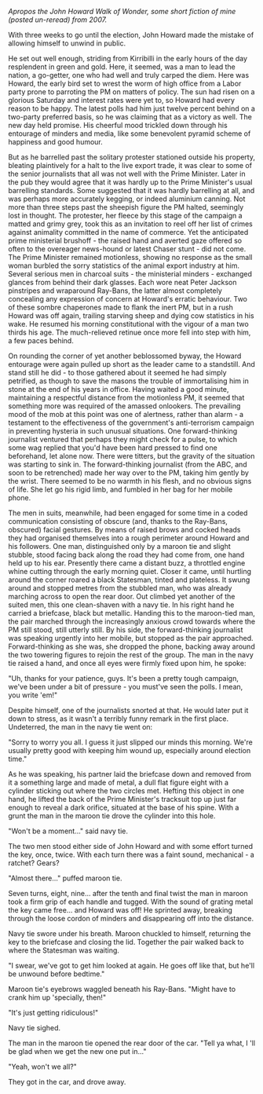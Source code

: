 _Apropos the John Howard Walk of Wonder, some short fiction of mine (posted un-reread) from 2007._

With three weeks to go until the election, John Howard made the mistake of allowing himself to unwind in public.

He set out well enough, striding from Kirribilli in the early hours of the day resplendent in green and gold. Here, it seemed, was a man to lead the nation, a go-getter, one who had well and truly carped the diem. Here was Howard, the early bird set to wrest the worm of high office from a Labor party prone to parroting the PM on matters of policy. The sun had risen on a glorious Saturday and interest rates were yet to, so Howard had every reason to be happy. The latest polls had him just twelve percent behind on a two-party preferred basis, so he was claiming that as a victory as well. The new day held promise. His cheerful mood trickled down through his entourage of minders and media, like some benevolent pyramid scheme of happiness and good humour.

But as he barrelled past the solitary protester stationed outside his property, bleating plaintively for a halt to the live export trade, it was clear to some of the senior journalists that all was not well with the Prime Minister. Later in the pub they would agree that it was hardly up to the Prime Minister's usual barrelling standards. Some suggested that it was hardly barrelling at all, and was perhaps more accurately kegging, or indeed aluminium canning. Not more than three steps past the sheepish figure the PM halted, seemingly lost in thought. The protester, her fleece by this stage of the campaign a matted and grimy grey, took this as an invitation to reel off her list of crimes against animality committed in the name of commerce. Yet the anticipated prime ministerial brushoff - the raised hand and averted gaze offered so often to the overeager news-hound or latest Chaser stunt - did not come. The Prime Minister remained motionless, showing no response as the small woman burbled the sorry statistics of the animal export industry at him. Several serious men in charcoal suits - the ministerial minders - exchanged glances from behind their dark glasses. Each wore neat Peter Jackson pinstripes and wraparound Ray-Bans, the latter almost completely concealing any expression of concern at Howard's erratic behaviour. Two of these sombre chaperones made to flank the inert PM, but in a rush Howard was off again, trailing starving sheep and dying cow statistics in his wake. He resumed his morning constitutional with the vigour of a man two thirds his age. The much-relieved retinue once more fell into step with him, a few paces behind.

On rounding the corner of yet another beblossomed byway, the Howard entourage were again pulled up short as the leader came to a standstill. And stand still he did - to those gathered about it seemed he had simply petrified, as though to save the masons the trouble of immortalising him in stone at the end of his years in office. Having waited a good minute, maintaining a respectful distance from the motionless PM, it  seemed that something more was required of the amassed onlookers. The prevailing mood of the mob at this point was one of alertness, rather than alarm - a testament to the effectiveness of the government's anti-terrorism campaign in preventing hysteria in such unusual situations. One forward-thinking journalist ventured that perhaps they might check for a pulse, to which some wag replied that you'd have been hard pressed to find one beforehand, let alone now. There were titters, but the gravity of the situation was starting to sink in. The forward-thinking journalist (from the ABC, and soon to be retrenched) made her way over to the PM, taking him gently by the wrist. There seemed to be no warmth in his flesh, and no obvious signs of life. She let go his rigid limb, and fumbled in her bag for her mobile phone.

The men in suits, meanwhile, had been engaged for some time in a coded communication consisting of obscure (and, thanks to the Ray-Bans, obscured) facial gestures. By means of raised brows and cocked heads they had organised themselves into a rough perimeter around Howard and his followers. One man, distinguished only by a maroon tie and slight stubble, stood facing back along the road they had come from, one hand held up to his ear. Presently there came a distant buzz,  a throttled engine whine cutting through the early morning quiet. Closer it came, until hurtling around the corner roared a black Statesman, tinted and plateless. It swung around and stopped metres from the stubbled man, who was already marching across to open the rear door. Out climbed yet another of the suited men, this one clean-shaven with a navy tie. In his right hand he carried a briefcase, black but metallic. Handing this to the maroon-tied man, the pair marched through the increasingly anxious crowd towards where the PM still stood, still utterly still. By his side, the forward-thinking journalist was speaking urgently into her mobile, but stopped as the pair approached. Forward-thinking as she was, she dropped the phone, backing away around the two towering figures to rejoin the rest of the group. The man in the navy tie raised a hand, and once all eyes were firmly fixed upon him, he spoke:

"Uh, thanks for your patience, guys. It's been a pretty tough campaign, we've been under a bit of pressure - you must've seen the polls. I mean, you write 'em!"

Despite himself, one of the journalists snorted at that. He would later put it down to stress, as it wasn't a terribly funny remark in the first place. Undeterred, the man in the navy tie went on:

"Sorry to worry you all. I guess it just slipped our minds this morning. We're usually pretty good with keeping him wound up, especially around election time."

As he was speaking, his partner laid the briefcase down and removed from it a something large and made of metal, a dull flat figure eight with a cylinder sticking out where the two circles met. Hefting this object in one hand, he lifted the back of the Prime Minister's tracksuit top up just far enough to reveal a dark orifice, situated at the base of his spine. With a grunt the man in the maroon tie drove the cylinder into this hole.

"Won't be a moment..." said navy tie.

The two men stood either side of John Howard and with some effort turned the key, once, twice. With each turn there was a faint sound, mechanical - a ratchet? Gears?

"Almost there..." puffed maroon tie.

Seven turns, eight, nine... after the tenth and final twist the man in maroon took a firm grip of each handle and tugged. With the sound of grating metal the key came free... and Howard was off! He sprinted away, breaking through the loose cordon of minders and disappearing off into the distance.

Navy tie swore under his breath. Maroon chuckled to himself, returning the key to the briefcase and closing the lid. Together the pair walked back to where the Statesman was waiting.

"I swear, we've got to get him looked at again. He goes off like that, but he'll be unwound before bedtime."

Maroon tie's eyebrows waggled beneath his Ray-Bans. "Might have to crank him up 'specially, then!"

"It's just getting ridiculous!"

Navy tie sighed.

The man in the maroon tie opened the rear door of the car. "Tell ya what, I 'll be glad when we get the new one put in..." 

"Yeah, won't we all?"

They got in the car, and drove away.